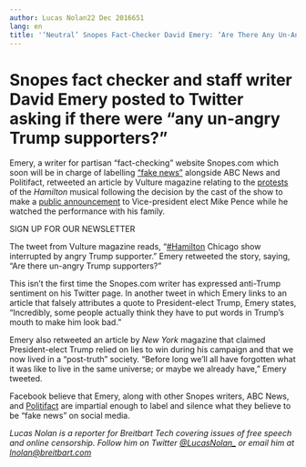 ```yaml
---
author: Lucas Nolan22 Dec 2016651
lang: en
title: '‘Neutral’ Snopes Fact-Checker David Emery: ‘Are There Any Un-Angry Trump Supporters?’'
---
```


Snopes fact checker and staff writer David Emery posted to Twitter asking if there were “any un-angry Trump supporters?”
========================================================================================================================

Emery, a writer for partisan “fact-checking” website Snopes.com which soon will be in charge of labelling [“fake news”] alongside ABC News and Politifact, retweeted an article by Vulture magazine relating to the [protests] of the *Hamilton* musical following the decision by the cast of the show to make a [public announcement] to Vice-president elect Mike Pence while he watched the performance with his family.

SIGN UP FOR OUR NEWSLETTER

The tweet from Vulture magazine reads, “[\#Hamilton] Chicago show interrupted by angry Trump supporter.” Emery retweeted the story, saying, “Are there un-angry Trump supporters?”

This isn’t the first time the Snopes.com writer has expressed anti-Trump sentiment on his Twitter page. In another tweet in which Emery links to an article that falsely attributes a quote to President-elect Trump, Emery states, “Incredibly, some people actually think they have to put words in Trump’s mouth to make him look bad.”

Emery also retweeted an article by *New York* magazine that claimed President-elect Trump relied on lies to win during his campaign and that we now lived in a “post-truth” society. “Before long we’ll all have forgotten what it was like to live in the same universe; or maybe we already have,” Emery tweeted.

Facebook believe that Emery, along with other Snopes writers, ABC News, and [Politifact] are impartial enough to label and silence what they believe to be “fake news” on social media.

*Lucas Nolan is a reporter for Breitbart Tech covering issues of free speech and online censorship. Follow him on Twitter* [*@LucasNolan\_*] *or email him at* [*lnolan@breitbart.com*]

  [“fake news”]: http://www.breitbart.com/tech/2016/12/15/facebook-introduce-warning-labels-stories-deemed-fake-news/
  [protests]: http://www.breitbart.com/big-hollywood/2016/11/19/boycotthamilton-trends-hamilton-cast-members-harass-mike-pence/
  [public announcement]: http://www.breitbart.com/big-hollywood/2016/11/19/tolerance-hamilton-cast-lectures-mike-pence-broadway-stage/
  [\#Hamilton]: https://twitter.com/hashtag/Hamilton?src=hash
  [Politifact]: http://www.breitbart.com/tech/2016/12/16/flashback-weekly-standard-data-shows-politifact-has-it-out-for-republicans/
  [*@LucasNolan\_*]: http://twitter.com/lucasnolan_
  [*lnolan@breitbart.com*]: http://www.breitbart.com/wp-admin/blank

